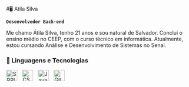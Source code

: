 #🖥️ Atila Silva

**`Desenvolvedor Back-end`**

Me chamo Átila Silva, tenho 21 anos e sou natural de Salvador. Concluí o ensino médio no CEEP, com o curso técnico em informática. Atualmente, estou cursando Análise e Desenvolvimento de Sistemas no Senai.




### 🤖 Linguagens e Tecnologias

<img 
    align="left" 
    alt="SPRING"
    title="SPRING" 
    width="30px" 
    style="padding-right: 10px;" 
src="https://cdn.jsdelivr.net/gh/devicons/devicon@latest/icons/spring/spring-original.svg"/>
          
<img 
    align="left" 
    alt="CSS" 
    title="CSS"
    width="30px" 
    style="padding-right: 10px;" 
    src="https://cdn.jsdelivr.net/gh/devicons/devicon@latest/icons/java/java-original.svg" 
          />
<img 
    align="left" 
    alt="JavaScript" 
    title="JavaScript"
    width="30px" 
    style="padding-right: 10px;" 
    src="https://cdn.jsdelivr.net/gh/devicons/devicon@latest/icons/azuresqldatabase/azuresqldatabase-original.svg" />
          


<img 
    align="left" 
    alt="Git" 
    title="Git"
    width="30px" 
    style="padding-right: 10px;" 
    src="https://cdn.jsdelivr.net/gh/devicons/devicon@latest/icons/git/git-original.svg" 
/>


<br/>
<br/>



</p>

